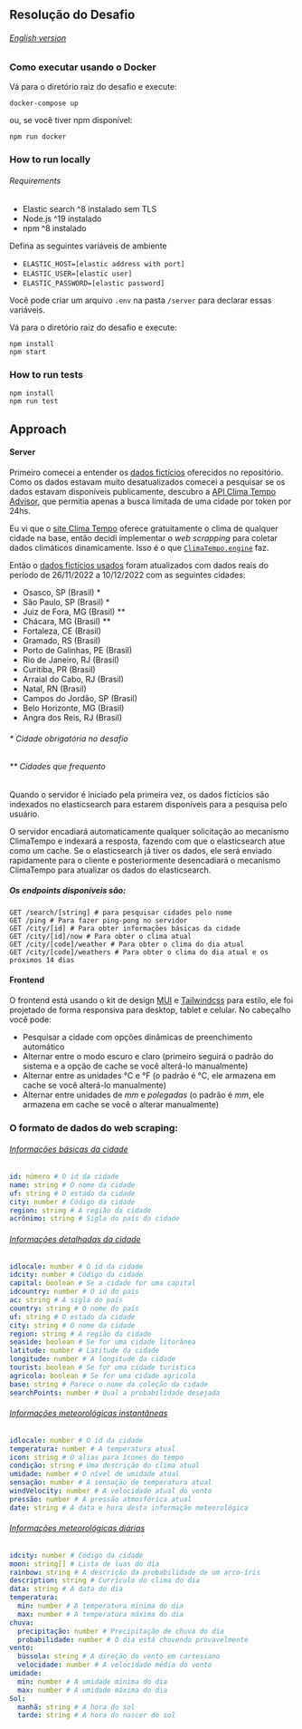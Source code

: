 ## Resolução do Desafio
###### [English version](/PROJECT_ENGLISH.md)

### Como executar usando o Docker
Vá para o diretório raiz do desafio e execute:
```shell
docker-compose up
```
ou, se você tiver npm disponível:
```shell
npm run docker
```

### How to run locally
###### Requirements
* Elastic search ^8 instalado sem TLS
* Node.js ^19 instalado
* npm ^8 instalado

Defina as seguintes variáveis de ambiente
* `ELASTIC_HOST=[elastic address with port]`
* `ELASTIC_USER=[elastic user]`
* `ELASTIC_PASSWORD=[elastic password]`

Você pode criar um arquivo `.env` na pasta `/server` para declarar essas variáveis.

Vá para o diretório raiz do desafio e execute:
```shell
npm install
npm start
```

### How to run tests
```shell
npm install
npm run test
```

## Approach
#### Server
Primeiro comecei a entender os [dados fictícios](base) oferecidos no repositório. Como os dados estavam muito desatualizados comecei a pesquisar se os dados estavam disponíveis publicamente, descubro a [API Clima Tempo Advisor](https://advisor.climatempo.com.br/), que permitia apenas a busca limitada de uma cidade por token por 24hs.

Eu vi que o [site Clima Tempo](https://www.climatempo.com.br/) oferece gratuitamente o clima de qualquer cidade na base, então decidi implementar o *web scrapping* para coletar dados climáticos dinamicamente. Isso é o que [`ClimaTempo.engine`](server/src/Engines/ClimaTempo/ClimaTempo.engine.ts) faz.

Então o [dados fictícios usados](server/src/dummy.json) foram atualizados com dados reais do período de 26/11/2022 a 10/12/2022 com as seguintes cidades:

- Osasco, SP (Brasil) *
- São Paulo, SP (Brasil) *
- Juiz de Fora, MG (Brasil) **
- Chácara, MG (Brasil) **
- Fortaleza, CE (Brasil)
- Gramado, RS (Brasil)
- Porto de Galinhas, PE (Brasil)
- Rio de Janeiro, RJ (Brasil)
- Curitiba, PR (Brasil)
- Arraial do Cabo, RJ (Brasil)
- Natal, RN (Brasil)
- Campos do Jordão, SP (Brasil)
- Belo Horizonte, MG (Brasil)
- Angra dos Reis, RJ (Brasil)

###### * Cidade obrigatória no desafio
###### ** Cidades que frequento

Quando o servidor é iniciado pela primeira vez, os dados fictícios são indexados no elasticsearch para estarem disponíveis para a pesquisa pelo usuário.

O servidor encadiará automaticamente qualquer solicitação ao mecanismo ClimaTempo e indexará a resposta, fazendo com que o elasticsearch atue como um cache. Se o elasticsearch já tiver os dados, ele será enviado rapidamente para o cliente e posteriormente desencadiará o mecanismo ClimaTempo para atualizar os dados do elasticsearch.

##### Os endpoints disponíveis são:
```shell
GET /search/[string] # para pesquisar cidades pelo nome
GET /ping # Para fazer ping-pong no servidor
GET /city/[id] # Para obter informações básicas da cidade
GET /city/[id]/now # Para obter o clima atual
GET /city/[code]/weather # Para obter o clima do dia atual
GET /city/[code]/weathers # Para obter o clima do dia atual e os próximos 14 dias
```

#### Frontend
O frontend está usando o kit de design [MUI](https://mui.com/) e [Tailwindcss](https://tailwindcss.com/) para estilo, ele foi projetado de forma responsiva para desktop, tablet e celular. No cabeçalho você pode:
* Pesquisar a cidade com opções dinâmicas de preenchimento automático
* Alternar entre o modo escuro e claro (primeiro seguirá o padrão do sistema e a opção de cache se você alterá-lo manualmente)
* Alternar entre as unidades °C e °F (o padrão é °C, ele armazena em cache se você alterá-lo manualmente)
* Alternar entre unidades de *mm* e *polegadas* (o padrão é *mm*, ele armazena em cache se você o alterar manualmente)

### O formato de dados do web scraping:

###### [Informações básicas da cidade](server/src/Models/Locale.model.ts)
```yaml
id: número # O id da cidade
name: string # O nome da cidade
uf: string # O estado da cidade
city: number # Código da cidade
region: string # A região da cidade
acrônimo: string # Sigla do país da cidade
```

###### [Informações detalhadas da cidade](server/src/Models/DetailedLocale.model.ts)
```yaml
idlocale: number # O id da cidade
idcity: number # Código da cidade
capital: boolean # Se a cidade for uma capital
idcountry: number # O id do país
ac: string # A sigla do país
country: string # O nome do país
uf: string # O estado da cidade
city: string # O nome da cidade
region: string # A região da cidade
seaside: boolean # Se for uma cidade litorânea
latitude: number # Latitude da cidade
longitude: number # A longitude da cidade
tourist: boolean # Se for uma cidade turística
agricola: boolean # Se for uma cidade agricola
base: string # Parece o nome da coleção da cidade
searchPoints: number # Qual a probabilidade desejada
```

###### [Informações meteorológicas instantâneas](server/src/Models/InstantWeather.model.ts)
```yaml
idlocale: number # O id da cidade
temperatura: number # A temperatura atual
icon: string # O alias para ícones do tempo
condição: string # Uma descrição do clima atual
umidade: number # O nível de umidade atual
sensação: number # A sensação de temperatura atual
windVelocity: number # A velocidade atual do vento
pressão: number # A pressão atmosférica atual
date: string # A data e hora desta informação meteorológica
```

###### [Informações meteorológicas diárias](server/src/Models/InstantWeather.model.ts)
```yaml
idcity: number # Código da cidade
moon: string[] # Lista de luas do dia
rainbow: string # A descrição da probabilidade de um arco-íris
description: string # Currículo do clima do dia
data: string # A data do dia
temperatura:
  min: number # A temperatura mínima do dia
  max: number # A temperatura máxima do dia
chuva:
  precipitação: number # Precipitação de chuva do dia
  probabilidade: number # O dia está chovendo provavelmente
vento:
  bússola: string # A direção do vento em cartesiano
  velocidade: number # A velocidade média do vento
umidade:
  min: number # A umidade mínima do dia
  max: number # A umidade máxima do dia
Sol:
  manhã: string # A hora do sol
  tarde: string # A hora do nascer do sol
```